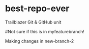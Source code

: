 # best-repo-ever
Trailblazer Git &amp; GitHub unit

#Not sure if this is in myfeaturebranch!

Making changes in new-branch-2
